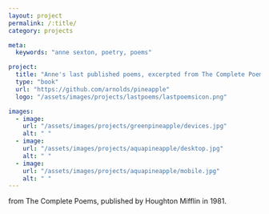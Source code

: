 ```yaml
---
layout: project
permalink: /:title/
category: projects

meta:
  keywords: "anne sexton, poetry, poems"

project:
  title: "Anne's last published poems, excerpted from The Complete Poems"
  type: "book"
  url: "https://github.com/arnolds/pineapple"
  logo: "/assets/images/projects/lastpoems/lastpoemsicon.png"

images:
  - image:
    url: "/assets/images/projects/greenpineapple/devices.jpg"
    alt: " "
  - image:
    url: "/assets/images/projects/aquapineapple/desktop.jpg"
    alt: " "
  - image:
    url: "/assets/images/projects/aquapineapple/mobile.jpg"
    alt: " "
---
```

<p>from The Complete Poems, published by Houghton Mifflin in 1981.</p>


